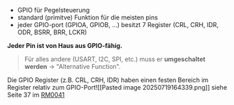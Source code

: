 - GPIO für Pegelsteuerung
- standard (primitve) Funktion für die meisten pins
- jeder GPIO-port (GPIOA, GPIOB, ...) besitzt 7 Register (CRL, CRH, IDR, ODR, BSRR, BRR, LCKR)


**Jeder Pin ist von Haus aus GPIO-fähig.**  
> Für alles andere (USART, I2C, SPI, etc.) muss er **umgeschaltet werden** → "Alternative Function".

Die GPIO Register (z.B. CRL, CRH, IDR) haben einen festen Bereich im Register relativ zum GPIO-Port![[Pasted image 20250719164339.png]]
siehe Seite 37 im [RM0041](file:///home/ishak/Downloads/rm0041-stm32f100xx-advanced-armbased-32bit-mcus-stmicroelectronics-1.pdf)

